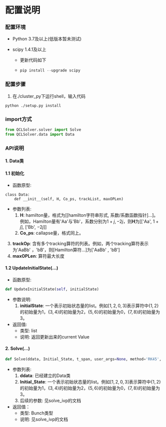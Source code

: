 # 配置说明

### 配置环境

* Python 3.7及以上(低版本暂未测试)

* scipy 1.4.1及以上

  * 更新代码如下

  * ```powershell
    pip install --upgrade scipy
    ```

### 配置步骤

1. 在./cluster_py下运行shell，输入代码

```shell
python ./setup.py install
```

### import方式

```python
from QCLSolver.solver import Solve
from QCLSolver.data import Data
```

### API说明

#### 1. Data类

#### 1.1 初始化

* 函数原型:

```
class Data:
    def __init__(self, H, Co_ps, trackList, maxOPLen)
```

* 参数列表:
  1. **H**: hamilton量，格式为[[hamilton字符串形式, 系数/系数函数指针]...]。例如，Hamilton量有'Aa'与'Bb'，系数分别为$1+j, -2j$，则**H**为[['Aa', $1+j$], ['Bb', $-2j$]]
  2. **Co_ps**: callapse量，格式同上。
3. **trackOp**: 含有多个tracking算符的列表。例如，两个tracking算符表示为'AaBb' ，'bB'，则\[Hamilton算符...\]为['AaBb' , 'bB']
  4. **maxOPLen**: 算符最大长度

#### 1.2 UpdateInitialState(...)

* 函数原型: 

```python
def UpdateInitialState(self, initialState)
```

* 参数说明:
  1. **initialState**: 一个表示初始状态量的list。例如$[1,2,0,3]$表示算符中$\{1,2\}$的初始量为1，$\{3,4\}$的初始量为2，$\{5,6\}$的初始量为0，$\{7,8\}$的初始量为3。
* 返回值:
  * 类型: list
  * 说明: 返回更新出来的current Value

#### 2. Solve(...)

```python
def Solve(ddata, Initial_State, t_span, user_args=None, method='RK45', t_eval=None, dense_output=False, events=None, vectorized=False, **options)
```

* 参数列表:
  1. **ddata**: 已经建立的Data类
  3. **Initial_State**: 一个表示初始状态量的list。例如$[1,2,0,3]$表示算符中$\{1,2\}$的初始量为1，$\{3,4\}$的初始量为2，$\{5,6\}$的初始量为0，$\{7,8\}$的初始量为3。
  6. 后续的参数: 见solve_ivp的文档
* 返回值：
  * 类型: Bunch类型
  * 说明: 见solve_ivp的文档